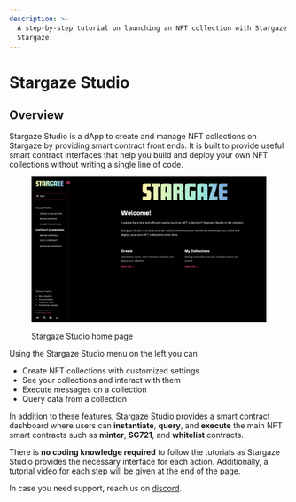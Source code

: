 ```yaml
---
description: >-
  A step-by-step tutorial on launching an NFT collection with Stargaze Studio on
  Stargaze.
---
```


# Stargaze Studio

## Overview

Stargaze Studio is a dApp to create and manage NFT collections on Stargaze by providing smart contract front ends. It is built to provide useful smart contract interfaces that help you build and deploy your own NFT collections without writing a single line of code.

<figure><img src="../../.gitbook/assets/Screen Shot 2022-09-29 at 11.50.37.png" alt=""><figcaption><p>Stargaze Studio home page</p></figcaption></figure>

Using the Stargaze Studio menu on the left you can

* Create NFT collections with customized settings
* See your collections and interact with them
* Execute messages on a collection
* Query data from a collection

In addition to these features, Stargaze Studio provides a smart contract dashboard where users can **instantiate**, **query**, and **execute** the main NFT smart contracts such as **minter**, **SG721**, and **whitelist** contracts.

There is **no coding knowledge required** to follow the tutorials as Stargaze Studio provides the necessary interface for each action. Additionally, a tutorial video for each step will be given at the end of the page.&#x20;

In case you need support, reach us on [discord](https://discord.com/channels/755548171941445642/1016972688331382794).
